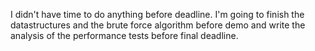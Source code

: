 I didn't have time to do anything before deadline. I'm going to finish the datastructures and the brute force algorithm before demo and write the analysis of the performance tests before final deadline.
